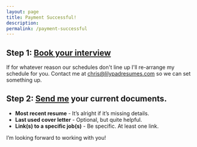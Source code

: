 ```yaml
---
layout: page
title: Payment Successful!
description: 
permalink: /payment-successful
---
```


## Step 1: <a href="http://lilypadresumes.com/calendar" target="_blank">Book your interview</a>

If for whatever reason our schedules don't line up I'll re-arrange my schedule for you. Contact me at [chris@lilypadresumes.com](mailto:chris@lilypadresumes.com) so we can set something up.

## Step 2: [Send me](mailto:chris@lilypadresumes.com) your current documents.

* **Most recent resume** -  It’s alright if it’s missing details.
* **Last used cover letter** - Optional, but quite helpful.
* **Link(s) to a specific job(s)** - Be specific. At least one link.


I’m looking forward to working with you!
